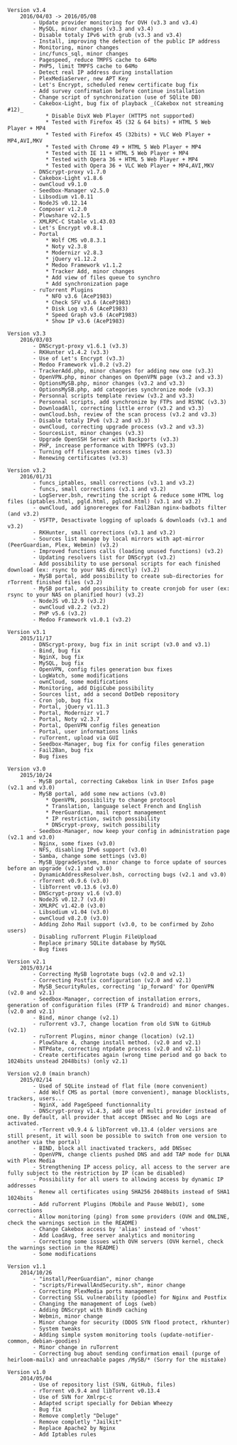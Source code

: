 	Version v3.4
		2016/04/03 -> 2016/05/08
			- Update provider monitoring for OVH (v3.3 and v3.4)
			- MySQL, minor changes (v3.3 and v3.4)
			- Disable totaly IPv6 with grub (v3.3 and v3.4)
			- Install, improving the detection of the public IP address
			- Monitoring, minor changes
			- inc/funcs_sql, minor changes
			- Pagespeed, reduce TMPFS cache to 64Mo
			- PHP5, limit TMPFS cache to 64Mo
			- Detect real IP address during installation
			- PlexMediaServer, new APT Key
			- Let's Encrypt, scheduled renew certificate bug fix
			- Add survey confirmation before continue installation
			- Change script of synchronization (use of SQlite DB)
			- Cakebox-Light, bug fix of playback _(Cakebox not streaming #12)_
				* Disable DivX Web Player (HTTPS not supported)
				* Tested with Firefox 45 (32 & 64 bits) + HTML 5 Web Player + MP4
				* Tested with Firefox 45 (32bits) + VLC Web Player + MP4,AVI,MKV
				* Tested with Chrome 49 + HTML 5 Web Player + MP4
				* Tested with IE 11 + HTML 5 Web Player + MP4
				* Tested with Opera 36 + HTML 5 Web Player + MP4
				* Tested with Opera 36 + VLC Web Player + MP4,AVI,MKV
			- DNScrypt-proxy v1.7.0
			- Cakebox-Light v1.8.6
			- ownCloud v9.1.0
			- Seedbox-Manager v2.5.0
			- Libsodium v1.0.11
			- NodeJS v0.12.14
			- Composer v1.2.0
			- Plowshare v2.1.5
			- XMLRPC-C Stable v1.43.03
			- Let's Encrypt v0.8.1
			- Portal
				* Wolf CMS v0.8.3.1
				* Noty v2.3.8
				* Modernizr v2.8.3
				* jQuery v1.12.2
				* Medoo Framework v1.1.2
				* Tracker Add, minor changes
				* Add view of files queue to synchro
				* Add synchronization page
			- ruTorrent Plugins
				* NFO v3.6 (AceP1983)
				* Check SFV v3.6 (AceP1983)
				* Disk Log v3.6 (AceP1983)
				* Speed Graph v3.6 (AceP1983)
				* Show IP v3.6 (AceP1983)

	Version v3.3
		2016/03/03
			- DNScrypt-proxy v1.6.1 (v3.3)
			- RKHunter v1.4.2 (v3.3)
			- Use of Let's Encrypt (v3.3)
			- Medoo Framework v1.0.2 (v3.2)
			- TrackerAdd.php, minor changes for adding new one (v3.3)
			- OpenVPN.php, minor changes on OpenVPN page (v3.2 and v3.3)
			- OptionsMySB.php, minor changes (v3.2 and v3.3)
			- OptionsMySB.php, add categories synchronize mode (v3.3)
			- Personnal scripts template review (v3.2 and v3.3)
			- Personnal scripts, add synchronize by FTPs and RSYNC (v3.3)
			- DownloadAll, correcting little error (v3.2 and v3.3)
			- ownCloud.bsh, review of the scan process (v3.2 and v3.3)
			- Disable totaly IPv6 (v3.2 and v3.3)
			- ownCloud, correcting upgrade process (v3.2 and v3.3)
			- SourcesList, minor changes (v3.3)
			- Upgrade OpenSSH Server with Backports (v3.3)
			- PHP, increase performance with TMPFS (v3.3)
			- Turning off filesystem access times (v3.3)
			- Renewing certificates (v3.3)

	Version v3.2
		2016/01/31
			- funcs_iptables, small corrections (v3.1 and v3.2)
			- funcs, small corrections (v3.1 and v3.2)
			- LogServer.bsh, rewriting the script & reduce some HTML log files (iptables.html, pgld.html, pglcmd.html) (v3.1 and v3.2)
			- ownCloud, add ignoreregex for Fail2Ban nginx-badbots filter (and v3.2)
			- VSFTP, Desactivate logging of uploads & downloads (v3.1 and v3.2)
			- RKHunter, small corrections (v3.1 and v3.2)
			- Sources list manage by local mirrors with apt-mirror (PeerGuardian, Plex, Webmin) (v3.2)
			- Improved functions calls (loading unused functions) (v3.2)
			- Updating resolvers list for DNScrypt (v3.2)
			- Add possibility to use personal scripts for each finished download (ex: rsync to your NAS directly) (v3.2)
			- MySB portal, add possibility to create sub-directories for rTorrent finished files (v3.2)
			- MySB portal, add possibility to create cronjob for user (ex: rsync to your NAS on planified hour) (v3.2)
			- NodeJS v0.12.9 (v3.2)
			- ownCloud v8.2.2 (v3.2)
			- PHP v5.6 (v3.2)
			- Medoo Framework v1.0.1 (v3.2)

	Version v3.1
		2015/11/17
			- DNScrypt-proxy, bug fix in init script (v3.0 and v3.1)
			- Bind, bug fix
			- NginX, bug fix
			- MySQL, bug fix
			- OpenVPN, config files generation bux fixes
			- LogWatch, some modifications
			- ownCloud, some modifications
			- Monitoring, add DigiCube possibility
			- Sources list, add a second DotDeb repository
			- Cron job, bug fix
			- Portal, jQuery v1.11.3
			- Portal, Modernizr v1.7
			- Portal, Noty v2.3.7
			- Portal, OpenVPN config files geneation
			- Portal, user informations links
			- ruTorrent, upload via GUI
			- Seedbox-Manager, bug fix for config files generation
			- Fail2Ban, bug fix
			- Bug fixes

	Version v3.0
		2015/10/24
			- MySB portal, correcting Cakebox link in User Infos page (v2.1 and v3.0)
			- MySB portal, add some new actions (v3.0)
				* OpenVPN, possibility to change protocol
				* Translation, language select French and English
				* PeerGuardian, mail report management
				* IP restriction, switch possibility
				* DNScrypt-proxy, switch possibility
			- Seedbox-Manager, now keep your config in administration page (v2.1 and v3.0)
			- Nginx, some fixes (v3.0)
			- NFS, disabling IPv6 support (v3.0)
			- Samba, change some settings (v3.0)
			- MySB_UpgradeSystem, minor change to force update of sources before an upgrade (v2.1 and v3.0)
			- DynamicAddressResolver.bsh, corrocting bugs (v2.1 and v3.0)
			- rTorrent v0.9.6 (v3.0)
			- libTorrent v0.13.6 (v3.0)
			- DNScrypt-proxy v1.6 (v3.0)
			- NodeJS v0.12.7 (v3.0)
			- XMLRPC v1.42.0 (v3.0)
			- Libsodium v1.04 (v3.0)
			- ownCloud v8.2.0 (v3.0)
			- Adding Zoho Mail support (v3.0, to be confirmed by Zoho users)
			- Disabling ruTorrent Plugin FileUpload
			- Replace primary SQLite database by MySQL
			- Bug fixes

	Version v2.1
		2015/03/14
			- Correcting MySB logrotate bugs (v2.0 and v2.1)
			- Correcting Postfix configuration (v2.0 and v2.1)
			- MySB_SecurityRules, correcting 'ip_forward' for OpenVPN (v2.0 and v2.1)
			- Seedbox-Manager, correction of installation errors, generation of configuration files (FTP & Trandroid) and minor changes. (v2.0 and v2.1)
			- Bind, minor change (v2.1)
			- ruTorrent v3.7, change location from old SVN to GitHub (v2.1)
			- ruTorrent Plugins, minor change (location) (v2.1)
			- PlowShare 4, change install method. (v2.0 and v2.1)
			- NTPdate, correcting ntpdate process (v2.0 and v2.1)
			- Create certificates again (wrong time period and go back to 1024bits unstead 2048bits) (only v2.1)

	Version v2.0 (main branch)
		2015/02/14
			- Used of SQLite instead of flat file (more convenient)
			- Add Wolf CMS as portal (more convenient), manage blocklists, trackers, users...
			- NginX, add PageSpeed functionnality
			- DNScrypt-proxy v1.4.3, add use of multi provider instead of one. By default, all provider that accept DNSsec and No Logs are activated.
			- rTorrent v0.9.4 & libTorrent v0.13.4 (older versions are still present, it will soon be possible to switch from one version to another via the portal)
			- BIND, block all inactivated trackers, add DNSsec
			- OpenVPN, change clients pushed DNS and add TAP mode for DLNA with Plex Media
			- Strengthening IP access policy, all access to the server are fully subject to the restriction by IP (can be disabled)
			- Possibility for all users to allowing access by dynamic IP addresses
			- Renew all certificates using SHA256 2048bits instead of SHA1 1024bits
			- Add ruTorrent Plugins (Mobile and Pause WebUI), some corrections
			- Allow monitoring (ping) from some providers (OVH and ONLINE, check the warnings section in the README)
			- Change Cakebox access by 'alias' instead of 'vhost'
			- Add LoadAvg, free server analytics and monitoring
			- Correcting some issues with OVH servers (OVH kernel, check the warnings section in the README)
			- Some modifications

	Version v1.1
		2014/10/26
			- "install/PeerGuardian", minor change
			- "scripts/FirewallAndSecurity.sh", minor change
			- Correcting PlexMedia ports management
			- Correcting SSL vulnerability (poodle) for Nginx and Postfix
			- Changing the management of Logs (web)
			- Adding DNScrypt with Bind9 caching
			- Webmin, minor change
			- Minor change for security (DDOS SYN flood protect, rkhunter)
			- System tweaks
			- Adding simple system monitoring tools (update-notifier-common, debian-goodies)
			- Minor change in ruTorrent
			- Correcting bug about sending confirmation email (purge of heirloom-mailx) and unreachable pages /MySB/* (Sorry for the mistake)

	Version v1.0
		2014/05/04
			- Use of repository list (SVN, GitHub, files)
			- rTorrent v0.9.4 and libTorrent v0.13.4
			- Use of SVN for Xmlrpc-c
			- Adapted script specially for Debian Wheezy
			- Bug fix
			- Remove completly "Deluge"
			- Remove completly "Jailkit"
			- Replace Apache2 by Nginx
			- Add Iptables rules
